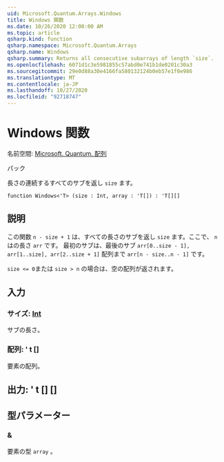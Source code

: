 ```yaml
---
uid: Microsoft.Quantum.Arrays.Windows
title: Windows 関数
ms.date: 10/26/2020 12:00:00 AM
ms.topic: article
qsharp.kind: function
qsharp.namespace: Microsoft.Quantum.Arrays
qsharp.name: Windows
qsharp.summary: Returns all consecutive subarrays of length `size`.
ms.openlocfilehash: 6071d1c3e5981855c57abd0e741b1de0201c30a3
ms.sourcegitcommit: 29e0d88a30e4166fa580132124b0eb57e1f0e986
ms.translationtype: MT
ms.contentlocale: ja-JP
ms.lasthandoff: 10/27/2020
ms.locfileid: "92718747"
---
```

# <a name="windows-function"></a>Windows 関数

名前空間: [Microsoft. Quantum. 配列](xref:Microsoft.Quantum.Arrays)

パック [](https://nuget.org/packages/)


長さの連続するすべてのサブを返し `size` ます。

```qsharp
function Windows<'T> (size : Int, array : 'T[]) : 'T[][]
```


## <a name="description"></a>説明

この関数 `n - size + 1` は、すべての長さのサブを返し `size` ます。ここで、 `n` はの長さ `arr` です。
最初のサブは、最後のサブ `arr[0..size - 1], arr[1..size], arr[2..size + 1]` 配列まで `arr[n - size..n - 1]` です。

`size <= 0`または `size > n` の場合は、空の配列が返されます。

## <a name="input"></a>入力

### <a name="size--int"></a>サイズ: [Int](xref:microsoft.quantum.lang-ref.int)

サブの長さ。


### <a name="array--t"></a>配列: ' t []

要素の配列。



## <a name="output--t"></a>出力: ' t [] []



## <a name="type-parameters"></a>型パラメーター

### <a name="t"></a>&

要素の型 `array` 。